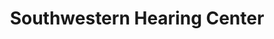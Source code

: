 ---
title: "Southwestern Hearing Center"
url: /ofallon/southwestern-hearing-center/
shop: hearing aids
---